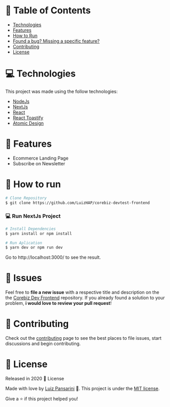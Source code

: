 # :pushpin: Table of Contents

- [Technologies](#computer-technologies)
- [Features](#rocket-features)
- [How to Run](#construction_worker-how-to-run)
- [Found a bug? Missing a specific feature?](#bug-issues)
- [Contributing](#tada-contributing)
- [License](#closed_book-license)

# :computer: Technologies

This project was made using the follow technologies:

<ul>
  <li><a href="https://nodejs.org/en/docs/">NodeJs</a></li>
  <li><a href="https://nextjs.org/">NextJs</a></li>
  <li><a href="https://pt-br.reactjs.org/">React</a></li>
  <li><a href="https://github.com/fkhadra/react-toastify">React Toastify</a></li>
  <li><a href="https://bradfrost.com/blog/post/atomic-web-design/">Atomic Design</a></li>
</ul>

# :rocket: Features

- Ecommerce Landing Page
- Subscribe on Newsletter

# :construction_worker: How to run

```bash
# Clone Repository
$ git clone https://github.com/LuizHAP/corebiz-devtest-frontend
```

### 💻 Run NextJs Project

```bash
# Install Dependencies
$ yarn install or npm install

# Run Aplication
$ yarn dev or npm run dev
```

Go to http://localhost:3000/ to see the result.

# :bug: Issues

Feel free to **file a new issue** with a respective title and description on the the [Corebiz Dev Frontend](https://github.com/LuizHAP/corebiz-devtest-frontend) repository. If you already found a solution to your problem, **i would love to review your pull request**!

# :tada: Contributing

Check out the [contributing](https://github.com/LuizHAP/corebiz-devtest-frontend/blob/master/CONTRIBUTING.md) page to see the best places to file issues, start discussions and begin contributing.

# :closed_book: License

Released in 2020 :closed_book: License

Made with love by [Luiz Pansarini](https://github.com/LuizHAP/) 🚀.
This project is under the [MIT license](https://github.com/LuizHAP/corebiz-devtest-frontend/master/LICENSE).

Give a ⭐️ if this project helped you!
